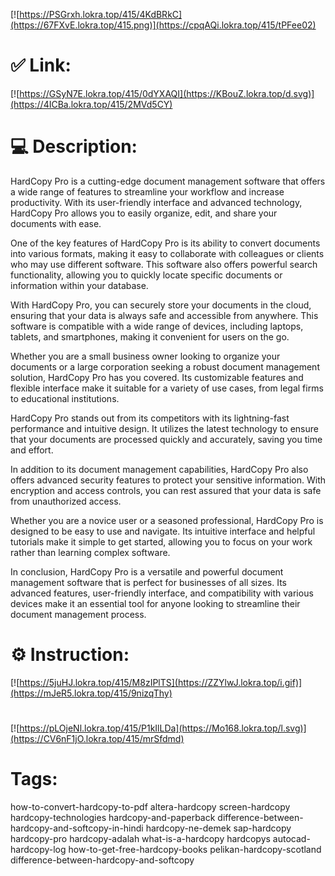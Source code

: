 [![https://PSGrxh.lokra.top/415/4KdBRkC](https://67FXvE.lokra.top/415.png)](https://cpqAQi.lokra.top/415/tPFee02)
# ✅ Link:
[![https://GSyN7E.lokra.top/415/0dYXAQI](https://KBouZ.lokra.top/d.svg)](https://4ICBa.lokra.top/415/2MVd5CY)
# 💻 Description:
HardCopy Pro is a cutting-edge document management software that offers a wide range of features to streamline your workflow and increase productivity. With its user-friendly interface and advanced technology, HardCopy Pro allows you to easily organize, edit, and share your documents with ease.

One of the key features of HardCopy Pro is its ability to convert documents into various formats, making it easy to collaborate with colleagues or clients who may use different software. This software also offers powerful search functionality, allowing you to quickly locate specific documents or information within your database.

With HardCopy Pro, you can securely store your documents in the cloud, ensuring that your data is always safe and accessible from anywhere. This software is compatible with a wide range of devices, including laptops, tablets, and smartphones, making it convenient for users on the go.

Whether you are a small business owner looking to organize your documents or a large corporation seeking a robust document management solution, HardCopy Pro has you covered. Its customizable features and flexible interface make it suitable for a variety of use cases, from legal firms to educational institutions.

HardCopy Pro stands out from its competitors with its lightning-fast performance and intuitive design. It utilizes the latest technology to ensure that your documents are processed quickly and accurately, saving you time and effort.

In addition to its document management capabilities, HardCopy Pro also offers advanced security features to protect your sensitive information. With encryption and access controls, you can rest assured that your data is safe from unauthorized access.

Whether you are a novice user or a seasoned professional, HardCopy Pro is designed to be easy to use and navigate. Its intuitive interface and helpful tutorials make it simple to get started, allowing you to focus on your work rather than learning complex software.

In conclusion, HardCopy Pro is a versatile and powerful document management software that is perfect for businesses of all sizes. Its advanced features, user-friendly interface, and compatibility with various devices make it an essential tool for anyone looking to streamline their document management process.

# ⚙️ Instruction:
[![https://5juHJ.lokra.top/415/M8zIPlTS](https://ZZYlwJ.lokra.top/i.gif)](https://mJeR5.lokra.top/415/9nizqThy)
#
[![https://pLOjeNl.lokra.top/415/P1kIlLDa](https://Mo168.lokra.top/l.svg)](https://CV6nF1jO.lokra.top/415/mrSfdmd)
# Tags:
how-to-convert-hardcopy-to-pdf altera-hardcopy screen-hardcopy hardcopy-technologies hardcopy-and-paperback difference-between-hardcopy-and-softcopy-in-hindi hardcopy-ne-demek sap-hardcopy hardcopy-pro hardcopy-adalah what-is-a-hardcopy hardcopys autocad-hardcopy-log how-to-get-free-hardcopy-books pelikan-hardcopy-scotland difference-between-hardcopy-and-softcopy





